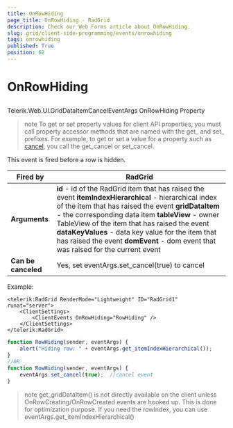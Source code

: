 ```yaml
---
title: OnRowHiding
page_title: OnRowHiding - RadGrid
description: Check our Web Forms article about OnRowHiding.
slug: grid/client-side-programming/events/onrowhiding
tags: onrowhiding
published: True
position: 62
---
```


# OnRowHiding



## 

Telerik.Web.UI.GridDataItemCancelEventArgs OnRowHiding Property

>note To get or set property values for client API properties, you must call property accessor methods that are named with the get_ and set_ prefixes. For example, to get or set a value for a property such as [cancel](https://msdn.microsoft.com/en-us/library/bb310859.aspx), you call the get_cancel or set_cancel.
>


This event is fired before a row is hidden.


|  **Fired by**  | RadGrid |
| ------ | ------ |
| **Arguments** | **id** - id of the RadGrid item that has raised the event **itemIndexHierarchical** - hierarchical index of the item that has raised the event **gridDataItem** - the corresponding data item **tableView** - owner TableView of the item that has raised the event **dataKeyValues** - data key value for the item that has raised the event **domEvent** - dom event that was raised for the current event|
| **Can be canceled** |Yes, set eventArgs.set_cancel(true) to cancel|

Example:

````ASP.NET
<telerik:RadGrid RenderMode="Lightweight" ID="RadGrid1" runat="server">
    <ClientSettings>
        <ClientEvents OnRowHiding="RowHiding" />
    </ClientSettings>
</telerik:RadGrid>
````



````JavaScript
function RowHiding(sender, eventArgs) {
    alert("Hiding row: " + eventArgs.get_itemIndexHierarchical());
}
//OR
function RowHiding(sender, eventArgs) {
    eventArgs.set_cancel(true);  //cancel event
}
````



>note get_gridDataItem() is not directly available on the client unless OnRowCreating/OnRowCreated events are hooked up. This is done for optimization purpose. If you need the rowIndex, you can use eventArgs.get_itemIndexHierarchical()
>

